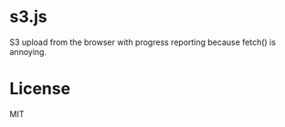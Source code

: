 
# s3.js

S3 upload from the browser with progress reporting because fetch() is annoying.

# License

MIT